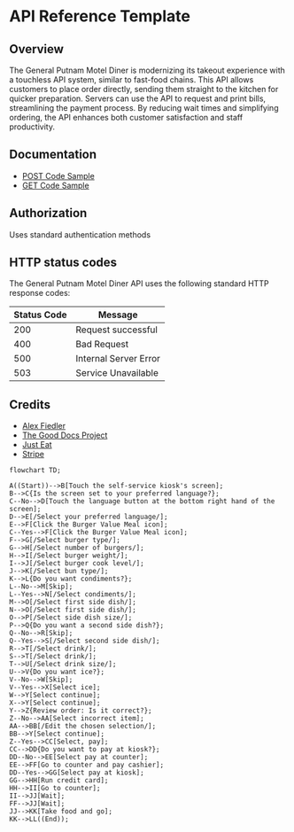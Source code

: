 # API Reference Template 

## Overview  

The General Putnam Motel Diner is modernizing its takeout experience with a touchless API system, similar to fast-food chains.  This API allows customers to place order directly, sending them straight to the kitchen for quicker preparation.  Servers can use the API to request and print bills, streamlining the payment process.  By reducing wait times and simplifying ordering, the API enhances both customer satisfaction and staff productivity.   

## Documentation  

* [POST Code Sample](POST_order.md)
* [GET Code Sample](GET_bill.md)

## Authorization  

Uses standard authentication methods   

## HTTP status codes  

The General Putnam Motel Diner API uses the following standard HTTP response codes:

Status Code | Message 
----------- | -------  
200 | Request successful
400 | Bad Request  
500 | Internal Server Error   
503 | Service Unavailable  

## Credits 
* [Alex Fiedler](https://docs.google.com/document/d/11uNd8m5EorsLjGV84CjiJehiM8PxT2pdNbDFOnP3cDI/edit#)
* [The Good Docs Project](https://gitlab.com/tgdp/templates/-/blob/main/api-reference/template-api-reference.md)
* [Just Eat](https://uk.api.just-eat.io/docs)
* [Stripe](https://stripe.com/docs/api)





 

```mermai
flowchart TD;

A((Start))-->B[Touch the self-service kiosk's screen];
B-->C{Is the screen set to your preferred language?};
C--No-->D[Touch the language button at the bottom right hand of the screen];
D-->E[/Select your preferred language/];
E-->F[Click the Burger Value Meal icon];
C--Yes-->F[Click the Burger Value Meal icon];
F-->G[/Select burger type/];
G-->H[/Select number of burgers/];
H-->I[/Select burger weight/];
I-->J[/Select burger cook level/];
J-->K[/Select bun type/];
K-->L{Do you want condiments?};
L--No-->M[Skip];
L--Yes-->N[/Select condiments/];
M-->O[/Select first side dish/];
N-->O[/Select first side dish/];
O-->P[/Select side dish size/];
P-->Q{Do you want a second side dish?};
Q--No-->R[Skip];
Q--Yes-->S[/Select second side dish/];
R-->T[/Select drink/];
S-->T[/Select drink/];
T-->U[/Select drink size/];
U-->V{Do you want ice?};
V--No-->W[Skip];
V--Yes-->X[Select ice];
W-->Y[Select continue];
X-->Y[Select continue];
Y-->Z{Review order: Is it correct?};
Z--No-->AA[Select incorrect item];
AA-->BB[/Edit the chosen selection/];
BB-->Y[Select continue];
Z--Yes-->CC[Select, pay];
CC-->DD{Do you want to pay at kiosk?};
DD--No-->EE[Select pay at counter];
EE-->FF[Go to counter and pay cashier];
DD--Yes-->GG[Select pay at kiosk];
GG-->HH[Run credit card];
HH-->II[Go to counter];
II-->JJ[Wait];
FF-->JJ[Wait];
JJ-->KK[Take food and go];
KK-->LL((End));

```
